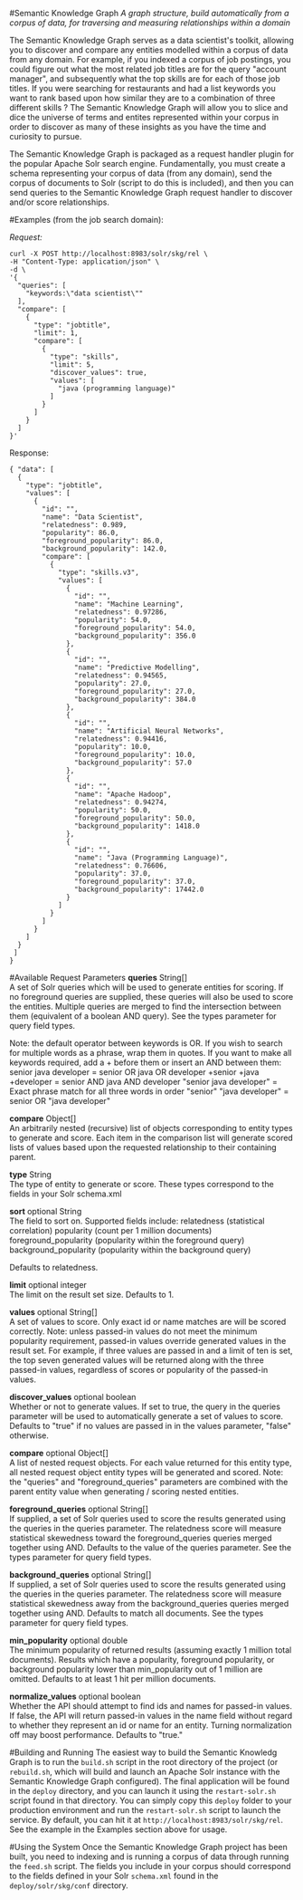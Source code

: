 #Semantic Knowledge Graph
*A graph structure, build automatically from a corpus of data, for traversing and measuring relationships within a domain*

The Semantic Knowledge Graph serves as a data scientist's toolkit, allowing you to discover and compare any entities modelled within a corpus of data from any domain. For example, if you indexed a corpus of job postings, you could figure out what the most related job titles are for the query "account manager", and subsequently what the top skills are for each of those job titles. If you were searching for restaurants and had a list keywords you want to rank based upon how similar they are to a combination of three different skills ? The Semantic Knowledge Graph will allow you to slice and dice the universe of terms and entites represented within your corpus in order to discover as many of these insights as you have the time and curiosity to pursue.

The Semantic Knowledge Graph is packaged as a request handler plugin for the popular Apache Solr search engine. Fundamentally, you must create a schema representing your corpus of data (from any domain), send the corpus of documents to Solr (script to do this is included), and then you can send queries to the Semantic Knowledge Graph request handler to discover and/or score relationships.

#Examples (from the job search domain):

*Request:*
```
curl -X POST http://localhost:8983/solr/skg/rel \
-H "Content-Type: application/json" \
-d \
'{
  "queries": [
    "keywords:\"data scientist\""
  ],
  "compare": [
    {
      "type": "jobtitle",
      "limit": 1,
      "compare": [
        {
          "type": "skills",
          "limit": 5,
          "discover_values": true,
          "values": [
            "java (programming language)"
          ]
        }
      ]
    }
  ]
}'
```

Response:
```
{ "data": [
  {
    "type": "jobtitle",
    "values": [
      {
        "id": "",
        "name": "Data Scientist",
        "relatedness": 0.989,
        "popularity": 86.0,
        "foreground_popularity": 86.0,
        "background_popularity": 142.0,
        "compare": [
          {
            "type": "skills.v3",
            "values": [
              {
                "id": "",
                "name": "Machine Learning",
                "relatedness": 0.97286,
                "popularity": 54.0,
                "foreground_popularity": 54.0,
                "background_popularity": 356.0
              },
              {
                "id": "",
                "name": "Predictive Modelling",
                "relatedness": 0.94565,
                "popularity": 27.0,
                "foreground_popularity": 27.0,
                "background_popularity": 384.0
              },
              {
                "id": "",
                "name": "Artificial Neural Networks",
                "relatedness": 0.94416,
                "popularity": 10.0,
                "foreground_popularity": 10.0,
                "background_popularity": 57.0
              },
              {
                "id": "",
                "name": "Apache Hadoop",
                "relatedness": 0.94274,
                "popularity": 50.0,
                "foreground_popularity": 50.0,
                "background_popularity": 1418.0
              },
              {
                "id": "",
                "name": "Java (Programming Language)",
                "relatedness": 0.76606,
                "popularity": 37.0,
                "foreground_popularity": 37.0,
                "background_popularity": 17442.0
              }
            ]
          }
        ]
      }
    ]
  }
 ]
}
```

#Available Request Parameters
**queries**	String[]  
A set of Solr queries which will be used to generate entities for scoring. If no foreground queries are supplied, these queries will also be used to score the entities. Multiple queries are merged to find the intersection between them (equivalent of a boolean AND query). See the types parameter for query field types. 

Note: the default operator between keywords is OR. If you wish to search for multiple words as a phrase, wrap them in quotes. If you want to make all keywords required, add a + before them or insert an AND between them: 
    senior java developer = senior OR java OR developer 
    +senior +java +developer = senior AND java AND developer 
    "senior java developer" = Exact phrase match for all three words in order 
    "senior" "java developer" = senior OR "java developer"

**compare**	Object[]  
An arbitrarily nested (recursive) list of objects corresponding to entity types to generate and score. Each item in the comparison list will generate scored lists of values based upon the requested relationship to their containing parent.

**type**	String  
The type of entity to generate or score. These types correspond to the fields in your Solr schema.xml 

**sort** optional	String  
The field to sort on. Supported fields include: 
  relatedness (statistical correlation)
  popularity (count per 1 million documents)
  foreground_popularity (popularity within the foreground query)
  background_popularity (popularity within the background query)

Defaults to relatedness.

**limit** optional	integer  
The limit on the result set size. Defaults to 1.

**values** optional	String[]  
A set of values to score. Only exact id or name matches are will be scored correctly. Note: unless passed-in values do not meet the minimum popularity requirement, passed-in values override generated values in the result set. For example, if three values are passed in and a limit of ten is set, the top seven generated values will be returned along with the three passed-in values, regardless of scores or popularity of the passed-in values.

**discover_values** optional boolean  
Whether or not to generate values. If set to true, the query in the queries parameter will be used to automatically generate a set of values to score. Defaults to "true" if no values are passed in in the values parameter, "false" otherwise.

**compare** optional	Object[]  
A list of nested request objects. For each value returned for this entity type, all nested request object entity types will be generated and scored. Note: the "queries" and "foreground_queries" parameters are combined with the parent entity value when generating / scoring nested entities.

**foreground_queries** optional	String[]  
If supplied, a set of Solr queries used to score the results generated using the queries in the queries parameter. The relatedness score will measure statistical skewedness toward the foreground_queries queries merged together using AND. Defaults to the value of the queries parameter. See the types parameter for query field types.

**background_queries** optional	String[]  
If supplied, a set of Solr queries used to score the results generated using the queries in the queries parameter. The relatedness score will measure statistical skewedness away from the background_queries queries merged together using AND. Defaults to match all documents. See the types parameter for query field types.

**min_popularity** optional	double  
The minimum popularity of returned results (assuming exactly 1 million total documents). Results which have a popularity, foreground popularity, or background popularity lower than min_popularity out of 1 million are omitted. Defaults to at least 1 hit per million documents.

**normalize_values** optional	boolean  
Whether the API should attempt to find ids and names for passed-in values. If false, the API will return passed-in values in the name field without regard to whether they represent an id or name for an entity. Turning normalization off may boost performance. Defaults to "true."

#Building and Running
The easiest way to build the Semantic Knowledg Graph is to run the `build.sh` script in the root directory of the project (or `rebuild.sh`, which will build and launch an Apache Solr instance with the Semantic Knowledge Graph configured). The final application will be found in the `deploy` directory, and you can launch it using the `restart-solr.sh` script found in that directory. You can simply copy this `deploy` folder to your production environment and run the `restart-solr.sh` script to launch the service. By default, you can hit it at `http://localhost:8983/solr/skg/rel`. See the example in the Examples section above for usage.

#Using the System
Once the Semantic Knowledge Graph project has been built, you need to indexing and is running a corpus of data through running the `feed.sh` script. The fields you include in your corpus should correspond to the fields defined in your Solr `schema.xml` found in the `deploy/solr/skg/conf` directory.
